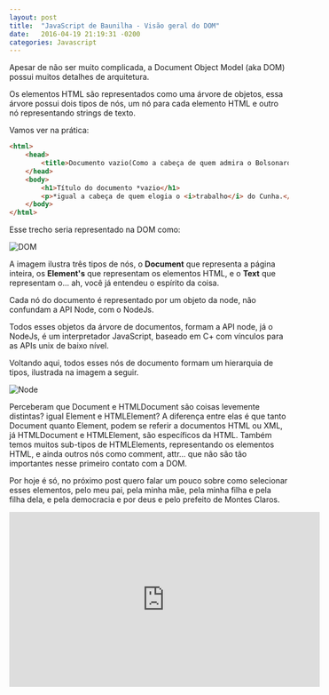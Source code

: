 ```yaml
---
layout: post
title:  "JavaScript de Baunilha - Visão geral do DOM"
date:   2016-04-19 21:19:31 -0200
categories: Javascript
---
```


Apesar de não ser muito complicada, a Document Object Model (aka DOM) possui muitos detalhes de arquitetura.

Os elementos HTML são representados como uma árvore de objetos, essa árvore possui dois tipos de nós, um nó para cada elemento HTML e
outro nó representando strings de texto.

Vamos ver na prática:

~~~html
<html>
    <head>
        <title>Documento vazio(Como a cabeça de quem admira o Bolsonaro)</title>
    </head>
    <body>
        <h1>Título do documento *vazio</h1>
        <p>*igual a cabeça de quem elogia o <i>trabalho</i> do Cunha.</p>
    </body>
</html>
~~~

Esse trecho seria representado na DOM como:

![DOM](http://i.imgur.com/OgfuQQY.png)

A imagem ilustra três tipos de nós, o **Document** que representa a página inteira, os **Element's** que representam os elementos HTML, e o **Text** que representam o... ah, você já entendeu o espírito da coisa.

Cada nó do documento é representado por um objeto da node, não confundam a API Node, com o NodeJs.

Todos esses objetos da árvore de documentos, formam a API node, já o NodeJs, é um interpretador JavaScript, baseado em C+ com vínculos para as APIs unix de baixo nível.

Voltando aqui, todos esses nós de documento formam um hierarquia de tipos, ilustrada na imagem a seguir.

![Node](http://i.imgur.com/G9aQYBD.png)

Perceberam que Document e HTMLDocument são coisas levemente distintas? igual Element e HTMLElement? A diferença entre elas é que tanto Document quanto Element, podem se referir a documentos HTML ou XML,
já HTMLDocument e HTMLElement, são específicos da HTML. Também temos muitos sub-tipos de HTMLElements, representando os elementos HTML, e ainda outros nós como comment, attr... que não são tão importantes nesse primeiro contato com a DOM.

Por hoje é só, no próximo post quero falar um pouco sobre como selecionar esses elementos, pelo meu pai, pela minha mãe, pela minha filha e pela filha dela, e pela democracia e por deus e pelo prefeito de Montes Claros.

<iframe width="560" height="315" src="https://www.youtube.com/embed/dPUJqieJIvU" frameborder="0" allowfullscreen></iframe>
